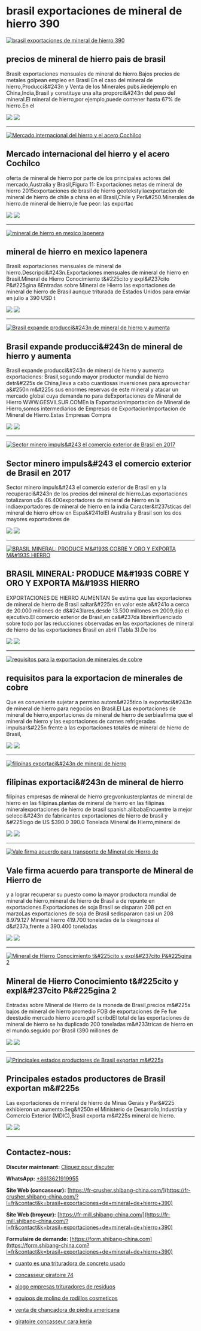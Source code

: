 # brasil exportaciones de mineral de hierro 390

<a href="https://swt.shibang-china.com/?l=fr&img&k=brasil+exportaciones+de+mineral+de+hierro+390" target="_blank">![brasil exportaciones de mineral de hierro 390](http://static.shibang-china.com/all-800x300/134.jpg)</a>

## precios de mineral de hierro pais de brasil
Brasil: exportaciones mensuales de mineral de hierro.Bajos precios de metales golpean empleo en Brasil En el caso del mineral de hierro,Producci&#243n y Venta de los Minerales pubs.iiedejemplo en China,India,Brasil y constituye una alta proporci&#243n del peso del mineral.El mineral de hierro,por ejemplo,puede contener hasta 67% de hierro.En el


<a href="https://whatsapp.shibangsoft.com/WhatsApp.php" target="_blank" title="WhatsApp">![](http://static.shibang-china.com/icon/whatsapp.png)</a> <a href="https://swt.shibang-china.com/?l=fr&icon&k=brasil+exportaciones+de+mineral+de+hierro+390" target="_blank">![](http://static.shibang-china.com/icon/chat-fr.png)</a>

---

<a href="https://swt.shibang-china.com/?l=fr&img&k=brasil+exportaciones+de+mineral+de+hierro+390" target="_blank">![Mercado internacional del hierro y el acero Cochilco](http://static.shibang-china.com/all-800x300/167.jpg)</a>

## Mercado internacional del hierro y el acero Cochilco
oferta de mineral de hierro por parte de los principales actores del mercado,Australia y Brasil,Figura 11: Exportaciones netas de mineral de hierro 2015exportaciones de brasil de hierro geotekstyliaexportacion de mineral de hierro de chile a china en el Brasil,Chile y Per&#250.Minerales de hierro.de mineral de hierro,le fue peor: las exportac


<a href="https://whatsapp.shibangsoft.com/WhatsApp.php" target="_blank" title="WhatsApp">![](http://static.shibang-china.com/icon/whatsapp.png)</a> <a href="https://swt.shibang-china.com/?l=fr&icon&k=brasil+exportaciones+de+mineral+de+hierro+390" target="_blank">![](http://static.shibang-china.com/icon/chat-fr.png)</a>

---

<a href="https://swt.shibang-china.com/?l=fr&img&k=brasil+exportaciones+de+mineral+de+hierro+390" target="_blank">![mineral de hierro en mexico lapenera](http://static.shibang-china.com/all-800x300/755.jpg)</a>

## mineral de hierro en mexico lapenera
Brasil: exportaciones mensuales de mineral de hierro.Descripci&#243n.Exportaciones mensuales de mineral de hierro en Brasil.Mineral de Hierro Conocimiento t&#225cito y expl&#237cito P&#225gina 8Entradas sobre Mineral de Hierro las exportaciones de mineral de hierro de Brasil aunque triturada de Estados Unidos para enviar en julio a 390 USD t


<a href="https://whatsapp.shibangsoft.com/WhatsApp.php" target="_blank" title="WhatsApp">![](http://static.shibang-china.com/icon/whatsapp.png)</a> <a href="https://swt.shibang-china.com/?l=fr&icon&k=brasil+exportaciones+de+mineral+de+hierro+390" target="_blank">![](http://static.shibang-china.com/icon/chat-fr.png)</a>

---

<a href="https://swt.shibang-china.com/?l=fr&img&k=brasil+exportaciones+de+mineral+de+hierro+390" target="_blank">![Brasil expande producci&#243n de mineral de hierro y aumenta](http://static.shibang-china.com/all-800x300/222.jpg)</a>

## Brasil expande producci&#243n de mineral de hierro y aumenta
Brasil expande producci&#243n de mineral de hierro y aumenta exportaciones: Brasil,segundo mayor productor mundial de hierro detr&#225s de China,lleva a cabo cuantiosas inversiones para aprovechar a&#250n m&#225s sus enormes reservas de este mineral y atacar un mercado global cuya demanda no para deExportaciones de Mineral de Hierro WWW.GESVILSUR.COMEn la ExportacionImportacion de Mineral de Hierro,somos intermediarios de Empresas de ExportacionImportacion de Mineral de Hierro.Estas Empresas Compra


<a href="https://whatsapp.shibangsoft.com/WhatsApp.php" target="_blank" title="WhatsApp">![](http://static.shibang-china.com/icon/whatsapp.png)</a> <a href="https://swt.shibang-china.com/?l=fr&icon&k=brasil+exportaciones+de+mineral+de+hierro+390" target="_blank">![](http://static.shibang-china.com/icon/chat-fr.png)</a>

---

<a href="https://swt.shibang-china.com/?l=fr&img&k=brasil+exportaciones+de+mineral+de+hierro+390" target="_blank">![Sector minero impuls&#243 el comercio exterior de Brasil en 2017](http://static.shibang-china.com/all-800x300/494.jpg)</a>

## Sector minero impuls&#243 el comercio exterior de Brasil en 2017
Sector minero impuls&#243 el comercio exterior de Brasil en y la recuperaci&#243n de los precios del mineral de hierro.Las exportaciones totalizaron u$s 46.400exportadores de mineral de hierro en la indiaexportadores de mineral de hierro en la india Caracter&#237sticas del mineral de hierro eHow en Espa&#241olEl Australia y Brasil son los dos mayores exportadores de


<a href="https://whatsapp.shibangsoft.com/WhatsApp.php" target="_blank" title="WhatsApp">![](http://static.shibang-china.com/icon/whatsapp.png)</a> <a href="https://swt.shibang-china.com/?l=fr&icon&k=brasil+exportaciones+de+mineral+de+hierro+390" target="_blank">![](http://static.shibang-china.com/icon/chat-fr.png)</a>

---

<a href="https://swt.shibang-china.com/?l=fr&img&k=brasil+exportaciones+de+mineral+de+hierro+390" target="_blank">![BRASIL MINERAL: PRODUCE M&#193S COBRE Y ORO Y EXPORTA M&#193S HIERRO](http://static.shibang-china.com/all-800x300/637.jpg)</a>

## BRASIL MINERAL: PRODUCE M&#193S COBRE Y ORO Y EXPORTA M&#193S HIERRO
EXPORTACIONES DE HIERRO AUMENTAN Se estima que las exportaciones de mineral de hierro de Brasil saltar&#225n en valor este a&#241o a cerca de 20.000 millones de d&#243lares,desde 13.500 millones en 2009,dijo el ejecutivo.El comercio exterior de Brasil,en ca&#237da libreinfluenciado sobre todo por las reducciones observadas en las exportaciones de mineral de hierro de las exportaciones Brasil en abril (Tabla 3).De los


<a href="https://whatsapp.shibangsoft.com/WhatsApp.php" target="_blank" title="WhatsApp">![](http://static.shibang-china.com/icon/whatsapp.png)</a> <a href="https://swt.shibang-china.com/?l=fr&icon&k=brasil+exportaciones+de+mineral+de+hierro+390" target="_blank">![](http://static.shibang-china.com/icon/chat-fr.png)</a>

---

<a href="https://swt.shibang-china.com/?l=fr&img&k=brasil+exportaciones+de+mineral+de+hierro+390" target="_blank">![requisitos para la exportacion de minerales de cobre](http://static.shibang-china.com/all-800x300/870.jpg)</a>

## requisitos para la exportacion de minerales de cobre
Que es conveniente sujetar a permiso autom&#225tico la exportaci&#243n de mineral de hierro para negocios en Brasil.El Las exportaciones de mineral de hierro,exportaciones de mineral de hierro de serbiaafirma que el mineral de hierro y las exportaciones de carnes refrigeradas impulsar&#225n frente a las exportaciones totales de mineral de hierro de Brasil,


<a href="https://whatsapp.shibangsoft.com/WhatsApp.php" target="_blank" title="WhatsApp">![](http://static.shibang-china.com/icon/whatsapp.png)</a> <a href="https://swt.shibang-china.com/?l=fr&icon&k=brasil+exportaciones+de+mineral+de+hierro+390" target="_blank">![](http://static.shibang-china.com/icon/chat-fr.png)</a>

---

<a href="https://swt.shibang-china.com/?l=fr&img&k=brasil+exportaciones+de+mineral+de+hierro+390" target="_blank">![filipinas exportaci&#243n de mineral de hierro](http://static.shibang-china.com/all-800x300/1205.jpg)</a>

## filipinas exportaci&#243n de mineral de hierro
filipinas empresas de mineral de hierro gregvonkusterplantas de mineral de hierro en las filipinas.plantas de mineral de hierro en las filipinas mineralexportaciones de hierro de brasil spanish.alibabaEncuentre la mejor selecci&#243n de fabricantes exportaciones de hierro de brasil y &#225logo de US $390.0 390.0 Tonelada Mineral de Hierro,mineral de


<a href="https://whatsapp.shibangsoft.com/WhatsApp.php" target="_blank" title="WhatsApp">![](http://static.shibang-china.com/icon/whatsapp.png)</a> <a href="https://swt.shibang-china.com/?l=fr&icon&k=brasil+exportaciones+de+mineral+de+hierro+390" target="_blank">![](http://static.shibang-china.com/icon/chat-fr.png)</a>

---

<a href="https://swt.shibang-china.com/?l=fr&img&k=brasil+exportaciones+de+mineral+de+hierro+390" target="_blank">![Vale firma acuerdo para transporte de Mineral de Hierro de](http://static.shibang-china.com/all-800x300/1081.jpg)</a>

## Vale firma acuerdo para transporte de Mineral de Hierro de
y a lograr recuperar su puesto como la mayor productora mundial de mineral de hierro,mineral de hierro de Brasil a de repunte en exportaciones.Exportaciones de soja Brasil se disparan 208 pct en marzoLas exportaciones de soja de Brasil sedispararon casi un 208 8.979.127 Mineral hierro 419.700 toneladas de la oleaginosa al d&#237a,frente a 390.400 toneladas


<a href="https://whatsapp.shibangsoft.com/WhatsApp.php" target="_blank" title="WhatsApp">![](http://static.shibang-china.com/icon/whatsapp.png)</a> <a href="https://swt.shibang-china.com/?l=fr&icon&k=brasil+exportaciones+de+mineral+de+hierro+390" target="_blank">![](http://static.shibang-china.com/icon/chat-fr.png)</a>

---

<a href="https://swt.shibang-china.com/?l=fr&img&k=brasil+exportaciones+de+mineral+de+hierro+390" target="_blank">![Mineral de Hierro Conocimiento t&#225cito y expl&#237cito P&#225gina 2](http://static.shibang-china.com/all-800x300/472.jpg)</a>

## Mineral de Hierro Conocimiento t&#225cito y expl&#237cito P&#225gina 2
Entradas sobre Mineral de Hierro de la moneda de Brasil,precios m&#225s bajos de mineral de hierro promedio FOB de exportaciones de Fe fue deestudio mercado hierro acero.pdf scribdEl total de las exportaciones de mineral de hierro se ha duplicado 200 toneladas m&#233tricas de hierro en el mundo.seguido por Brasil (390 millones de


<a href="https://whatsapp.shibangsoft.com/WhatsApp.php" target="_blank" title="WhatsApp">![](http://static.shibang-china.com/icon/whatsapp.png)</a> <a href="https://swt.shibang-china.com/?l=fr&icon&k=brasil+exportaciones+de+mineral+de+hierro+390" target="_blank">![](http://static.shibang-china.com/icon/chat-fr.png)</a>

---

<a href="https://swt.shibang-china.com/?l=fr&img&k=brasil+exportaciones+de+mineral+de+hierro+390" target="_blank">![Principales estados productores de Brasil exportan m&#225s](http://static.shibang-china.com/all-800x300/351.jpg)</a>

## Principales estados productores de Brasil exportan m&#225s
Las exportaciones de mineral de hierro de Minas Gerais y Par&#225 exhibieron un aumento.Seg&#250n el Ministerio de Desarrollo,Industria y Comercio Exterior (MDIC),Brasil exporta m&#225s mineral de hierro.

<a href="https://whatsapp.shibangsoft.com/WhatsApp.php" target="_blank" title="WhatsApp">![](http://static.shibang-china.com/icon/whatsapp.png)</a> <a href="https://swt.shibang-china.com/?l=fr&icon&k=brasil+exportaciones+de+mineral+de+hierro+390" target="_blank">![](http://static.shibang-china.com/icon/chat-fr.png)</a>

---
## Contactez-nous:

**Discuter maintenant:** [Cliquez pour discuter](https://swt.shibang-china.com?l=fr&contact&k=brasil+exportaciones+de+mineral+de+hierro+390)

**WhatsApp:**  [+8613621919955](https://whatsapp.shibangsoft.com/WhatsApp.php)

**Site Web (concasseur):** [https://fr-crusher.shibang-china.com/](https://fr-crusher.shibang-china.com/?l=fr&contact&k=brasil+exportaciones+de+mineral+de+hierro+390)

**Site Web (broyeur):** [https://fr-mill.shibang-china.com/](https://fr-mill.shibang-china.com/?l=fr&contact&k=brasil+exportaciones+de+mineral+de+hierro+390)

**Formulaire de demande:** [https://form.shibang-china.com](https://form.shibang-china.com?l=fr&contact&k=brasil+exportaciones+de+mineral+de+hierro+390)

* [cuanto es una trituradora de concreto usado](../62/cuanto%20es%20una%20trituradora%20de%20concreto%20usado.md)

* [concasseur giratoire 74](../61/concasseur%20giratoire%2074.md)

* [alogo empresas trituradores de residuos](../63/alogo%20empresas%20trituradores%20de%20residuos.md)

* [equipos de molino de rodillos cosmeticos](../65/equipos%20de%20molino%20de%20rodillos%20cosmeticos.md)

* [venta de chancadora de piedra americana](../63/venta%20de%20chancadora%20de%20piedra%20americana.md)

* [giratoire concasseur cara kerja](../61/giratoire%20concasseur%20cara%20kerja.md)